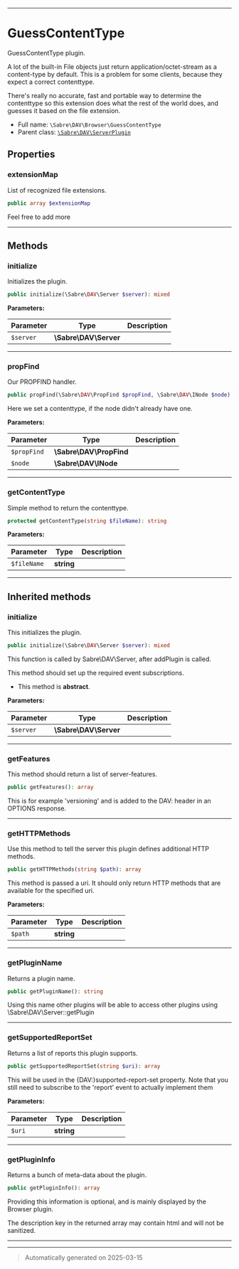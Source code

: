 ***

# GuessContentType

GuessContentType plugin.

A lot of the built-in File objects just return application/octet-stream
as a content-type by default. This is a problem for some clients, because
they expect a correct contenttype.

There's really no accurate, fast and portable way to determine the contenttype
so this extension does what the rest of the world does, and guesses it based
on the file extension.

* Full name: `\Sabre\DAV\Browser\GuessContentType`
* Parent class: [`\Sabre\DAV\ServerPlugin`](../ServerPlugin.md)



## Properties


### extensionMap

List of recognized file extensions.

```php
public array $extensionMap
```

Feel free to add more




***

## Methods


### initialize

Initializes the plugin.

```php
public initialize(\Sabre\DAV\Server $server): mixed
```








**Parameters:**

| Parameter | Type | Description |
|-----------|------|-------------|
| `$server` | **\Sabre\DAV\Server** |  |





***

### propFind

Our PROPFIND handler.

```php
public propFind(\Sabre\DAV\PropFind $propFind, \Sabre\DAV\INode $node): mixed
```

Here we set a contenttype, if the node didn't already have one.






**Parameters:**

| Parameter | Type | Description |
|-----------|------|-------------|
| `$propFind` | **\Sabre\DAV\PropFind** |  |
| `$node` | **\Sabre\DAV\INode** |  |





***

### getContentType

Simple method to return the contenttype.

```php
protected getContentType(string $fileName): string
```








**Parameters:**

| Parameter | Type | Description |
|-----------|------|-------------|
| `$fileName` | **string** |  |





***


## Inherited methods


### initialize

This initializes the plugin.

```php
public initialize(\Sabre\DAV\Server $server): mixed
```

This function is called by Sabre\DAV\Server, after
addPlugin is called.

This method should set up the required event subscriptions.


* This method is **abstract**.



**Parameters:**

| Parameter | Type | Description |
|-----------|------|-------------|
| `$server` | **\Sabre\DAV\Server** |  |





***

### getFeatures

This method should return a list of server-features.

```php
public getFeatures(): array
```

This is for example 'versioning' and is added to the DAV: header
in an OPTIONS response.










***

### getHTTPMethods

Use this method to tell the server this plugin defines additional
HTTP methods.

```php
public getHTTPMethods(string $path): array
```

This method is passed a uri. It should only return HTTP methods that are
available for the specified uri.






**Parameters:**

| Parameter | Type | Description |
|-----------|------|-------------|
| `$path` | **string** |  |





***

### getPluginName

Returns a plugin name.

```php
public getPluginName(): string
```

Using this name other plugins will be able to access other plugins
using \Sabre\DAV\Server::getPlugin










***

### getSupportedReportSet

Returns a list of reports this plugin supports.

```php
public getSupportedReportSet(string $uri): array
```

This will be used in the {DAV:}supported-report-set property.
Note that you still need to subscribe to the 'report' event to actually
implement them






**Parameters:**

| Parameter | Type | Description |
|-----------|------|-------------|
| `$uri` | **string** |  |





***

### getPluginInfo

Returns a bunch of meta-data about the plugin.

```php
public getPluginInfo(): array
```

Providing this information is optional, and is mainly displayed by the
Browser plugin.

The description key in the returned array may contain html and will not
be sanitized.










***


***
> Automatically generated on 2025-03-15
